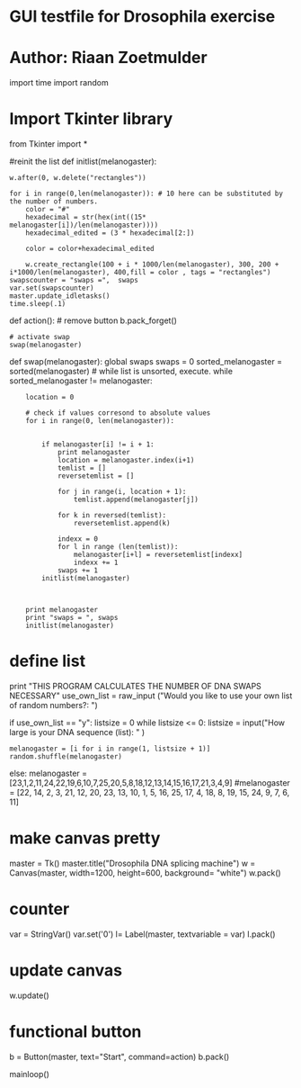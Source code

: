 # GUI testfile for Drosophila exercise
# Author: Riaan Zoetmulder



import time
import random

# Import Tkinter library
from Tkinter import *



#reinit the list
def initlist(melanogaster):
    
    w.after(0, w.delete("rectangles"))

    for i in range(0,len(melanogaster)): # 10 here can be substituted by the number of numbers.
        color = "#"
        hexadecimal = str(hex(int((15* melanogaster[i])/len(melanogaster))))
        hexadecimal_edited = (3 * hexadecimal[2:])
    
        color = color+hexadecimal_edited

        w.create_rectangle(100 + i * 1000/len(melanogaster), 300, 200 + i*1000/len(melanogaster), 400,fill = color , tags = "rectangles")
    swapscounter = "swaps =",  swaps
    var.set(swapscounter)
    master.update_idletasks()
    time.sleep(.1)
    
def action():
    # remove button
    b.pack_forget()

    # activate swap
    swap(melanogaster)
    
    

def swap(melanogaster):
    global swaps
    swaps = 0
    sorted_melanogaster = sorted(melanogaster)
    # while list is unsorted, execute.
    while sorted_melanogaster != melanogaster:
        
        location = 0

        # check if values corresond to absolute values
        for i in range(0, len(melanogaster)):
            
            
            if melanogaster[i] != i + 1:
                print melanogaster
                location = melanogaster.index(i+1)
                temlist = []
                reversetemlist = []

                for j in range(i, location + 1):
                    temlist.append(melanogaster[j])

                for k in reversed(temlist):
                    reversetemlist.append(k)

                indexx = 0
                for l in range (len(temlist)):
                    melanogaster[i+l] = reversetemlist[indexx]
                    indexx += 1
                swaps += 1
            initlist(melanogaster)
            

                
        print melanogaster
        print "swaps = ", swaps
        initlist(melanogaster)
        
               

   


# define list
print "THIS PROGRAM CALCULATES THE NUMBER OF DNA SWAPS NECESSARY"
use_own_list = raw_input ("Would you like to use your own list of random numbers?: ")

if use_own_list == "y":
    listsize = 0
    while listsize <= 0:
        listsize = input("How large is your DNA sequence (list): " )
    
    melanogaster = [i for i in range(1, listsize + 1)]
    random.shuffle(melanogaster)


else:
    melanogaster = [23,1,2,11,24,22,19,6,10,7,25,20,5,8,18,12,13,14,15,16,17,21,3,4,9]
    #melanogaster = [22, 14, 2, 3, 21, 12, 20, 23, 13, 10, 1, 5, 16, 25, 17, 4, 18, 8, 19, 15, 24, 9, 7, 6, 11]

# make canvas pretty
master = Tk()
master.title("Drosophila DNA splicing machine")
w = Canvas(master, width=1200, height=600, background= "white")
w.pack()

# counter
var = StringVar()
var.set('0')
l= Label(master, textvariable = var)
l.pack()

# update canvas
w.update()

# functional button
b = Button(master, text="Start", command=action)
b.pack()


mainloop()
